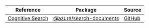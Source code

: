 | Reference | Package | Source |
|---|---|---|
|[Cognitive Search](search-documents-readme.md)|[@azure/search-documents](https://www.npmjs.com/package/@azure/search-documents)|[GitHub](https://github.com/Azure/azure-sdk-for-js)|
